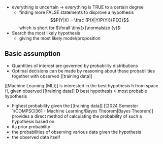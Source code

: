- everything is uncertain $\rightarrow$ everything is TRUE to a certain degree
	- finding more FALSE statements to disprove a hypothesis
$$P(Y|X) = \frac {P(X|Y)P(Y)}{P(X)}$$
which is short for $\forall \tiny{x}\normalsize {y}$: 
- Search the most likely hypothesis 
	- giving the most likely model/proposition
## Basic assumption
- Quantities of interest are governed by probability distributions
- Optimal decisions can be made by reasoning about these probabilities together with observed [[training data]]

[[Machine Learning (ML)]] is interested in the best hypothesis h from space H, given observed [[training data]] D
best hypothesis $\approx$ most probable hypothesis
- highest probability given the [[training data]]
[[2024 Semester 1/COMPSCI361 - Machine Learning/Bayes Theorem|Bayes Theorem]] provides a direct method of calculating the probability of such a hypothesis based on:
- its prior probability
- the probabilities of observing various data given the hypothesis
- the observed data itself

